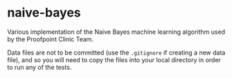 # naive-bayes

Various implementation of the Naive Bayes machine learning algorithm used by the Proofpoint Clinic Team.

Data files are not to be committed (use the `.gitignore` if creating a new data file), and so you will need to copy the files into your local directory in order to run any of the tests.
